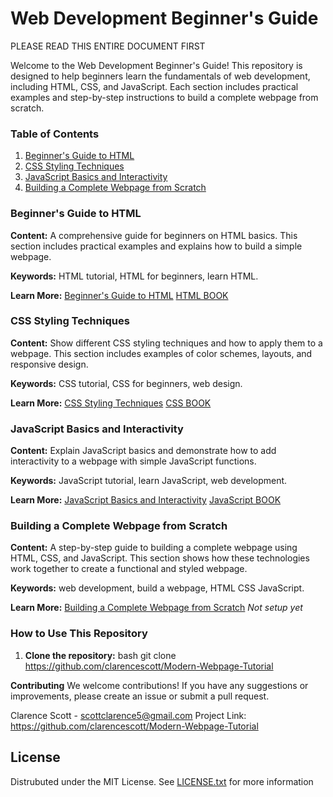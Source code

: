 # Web Development Beginner's Guide
PLEASE READ THIS ENTIRE DOCUMENT FIRST

Welcome to the Web Development Beginner's Guide! This repository is designed to help beginners learn the fundamentals of web development, including HTML, CSS, and JavaScript. Each section includes practical examples and step-by-step instructions to build a complete webpage from scratch.

### Table of Contents

1. [Beginner's Guide to HTML](#beginners-guide-to-html)
2. [CSS Styling Techniques](#css-styling-techniques)
3. [JavaScript Basics and Interactivity](#javascript-basics-and-interactivity)
4. [Building a Complete Webpage from Scratch](#building-a-complete-webpage-from-scratch)

### Beginner's Guide to HTML

**Content:** A comprehensive guide for beginners on HTML basics. This section includes practical examples and explains how to build a simple webpage.

**Keywords:** HTML tutorial, HTML for beginners, learn HTML.

**Learn More:** [Beginner's Guide to HTML](Guide/html-guide.txt)
[HTML BOOK](https://astroclare.gumroad.com/l/ithtml)

### CSS Styling Techniques

**Content:** Show different CSS styling techniques and how to apply them to a webpage. This section includes examples of color schemes, layouts, and responsive design.

**Keywords:** CSS tutorial, CSS for beginners, web design.

**Learn More:** [CSS Styling Techniques](Guide/css-guide.txt)
[CSS BOOK](https://astroclare.gumroad.com/l/itcss)

### JavaScript Basics and Interactivity

**Content:** Explain JavaScript basics and demonstrate how to add interactivity to a webpage with simple JavaScript functions.

**Keywords:** JavaScript tutorial, learn JavaScript, web development.

**Learn More:** [JavaScript Basics and Interactivity](Guide/javascript-guide.txt)
[JavaScript BOOK](https://astroclare.gumroad.com/l/itjs)

### Building a Complete Webpage from Scratch

**Content:** A step-by-step guide to building a complete webpage using HTML, CSS, and JavaScript. This section shows how these technologies work together to create a functional and styled webpage.

**Keywords:** web development, build a webpage, HTML CSS JavaScript.

**Learn More:** [Building a Complete Webpage from Scratch](link-to-complete-webpage-guide) *Not setup yet*

### How to Use This Repository

1. **Clone the repository:** 
   bash
   git clone https://github.com/clarencescott/Modern-Webpage-Tutorial



**Contributing**
We welcome contributions! If you have any suggestions or improvements, please create an issue or submit a pull request.

Clarence Scott - scottclarence5@gmail.com
Project Link: https://github.com/clarencescott/Modern-Webpage-Tutorial

## License
Distrubuted under the MIT License. See [LICENSE.txt](https://github.com/clarencescott/license.txt) for more information
